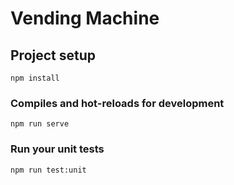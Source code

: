 # Vending Machine

## Project setup
```
npm install
```

### Compiles and hot-reloads for development
```
npm run serve
```

### Run your unit tests
```
npm run test:unit
```
